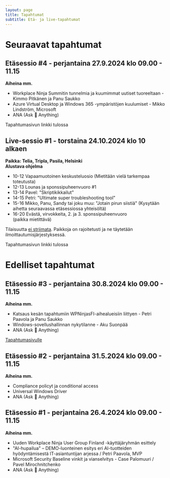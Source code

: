 ```yaml
---
layout: page
title: Tapahtumat
subtitle: Etä- ja live-tapahtumat
---
```

# Seuraavat tapahtumat
## Etäsessio #4 - perjantaina 27.9.2024 klo 09.00 - 11.15 
**Aiheina mm.**
- Workplace Ninja Summitin tunnelmia ja kuumimmat uutiset tuoreeltaan - Kimmo Pitkänen ja Panu Saukko
- Azure Virtual Desktop ja Windows 365 -ympäristöjen kuulumiset - Mikko Lindström, Microsoft
- ANA (Ask 🥷 Anything)

Tapahtumasivun linkki tulossa

## Live-sessio #1 - torstaina  24.10.2024 klo 10 alkaen
**Paikka: Telia, Tripla, Pasila, Helsinki**<br/>
**Alustava ohjelma**
- 10-12 Vapaamuotoinen keskusteluosio (Mietitään vielä tarkempaa toteutusta)
- 12-13 Lounas ja sponssipuheenvuoro #1
- 13-14 Pavel: "Skriptikikkailut"
- 14-15 Petri: "Ultimate super troubleshooting tool"
- 15-16 Mikko, Panu, Sandy tai joku muu: "Jotain pirun siistiä" (Kysytään aihetta seuraavassa etäsessiossa yhteisöltä)
- 16-20 Evästä, virvokkeita, 2. ja 3. sponssipuheenvuoro (paikka mietittävä)

Tilaisuutta <u>ei striimata</u>. Paikkoja on rajoitetusti ja ne täytetään ilmoittautumisjärjestyksessä.

Tapahtumasivun linkki tulossa

# Edelliset tapahtumat
## Etäsessio #3 - perjantaina 30.8.2024 klo 09.00 - 11.15
**Aiheina mm.**
- Katsaus kesän tapahtumiin WPNinjasFI-aihealueisiin liittyen - Petri Paavola ja Panu Saukko
- Windows-sovellushallinnan nykytilanne - Aku Suonpää
- ANA (Ask 🥷 Anything)

<a href="https://wpninjas.fi/2024-08-14-Etätapahtuma-30.8.2024">Tapahtumasivulle</a>

## Etäsessio #2 - perjantaina 31.5.2024 klo 09.00 - 11.15
**Aiheina mm.**
- Compliance policyt ja conditional access
- Universal Windows Driver
- ANA (Ask 🥷 Anything)

## Etäsessio #1 - perjantaina 26.4.2024 klo 09.00 - 11.15
**Aiheina mm.**
- Uuden Workplace Ninja User Group Finland -käyttäjäryhmän esittely
- "AI-hupailua" – DEMO-luonteinen esitys eri AI-tuotteiden hyödyntämisestä IT-asiantuntijan arjessa / Petri Paavola, MVP
- Microsoft Security Baseline vinkit ja vianselvitys - Case Palomuuri / Pavel Mirochnitchenko
- ANA (Ask 🥷 Anything)
